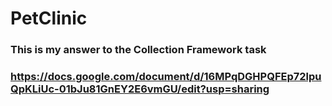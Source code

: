# PetClinic  
### This is my answer to the Collection Framework task 
### https://docs.google.com/document/d/16MPqDGHPQFEp72lpuQpKLiUc-01bJu81GnEY2E6vmGU/edit?usp=sharing 
